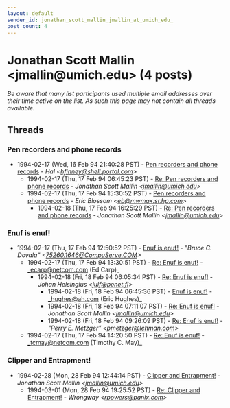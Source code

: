 ```yaml
---
layout: default
sender_id: jonathan_scott_mallin_jmallin_at_umich_edu_
post_count: 4
---
```


# Jonathan Scott Mallin <jmallin<span>@</span>umich.edu> (4 posts)

_Be aware that many list participants used multiple email addresses over their time active on the list. As such this page may not contain all threads available._

## Threads

### Pen recorders and phone records
+ 1994-02-17 (Wed, 16 Feb 94 21:40:28 PST) - [Pen recorders and phone records](/archive/1994/02/e71638199720de07e92a1a07351fd5e94b23b975f3592f5e35b10cf00d6a6dc5) - _Hal \<hfinney@shell.portal.com\>_
  + 1994-02-17 (Thu, 17 Feb 94 06:45:23 PST) - [Re: Pen recorders and phone records](/archive/1994/02/1f5be37d4d1ba47c96d5c3c6bb9a17cead17e67ecfa5a0ded71cdbc42edf22b8) - _Jonathan Scott Mallin \<jmallin@umich.edu\>_
  + 1994-02-17 (Thu, 17 Feb 94 15:30:52 PST) - [Pen recorders and phone records](/archive/1994/02/d273e7cd772b57e7518bb9e1e41a6e0ac7bbb0747ef839bbc93bf25af7e25ff8) - _Eric Blossom \<eb@mwmax.sr.hp.com\>_
    + 1994-02-18 (Thu, 17 Feb 94 16:25:29 PST) - [Re: Pen recorders and phone records](/archive/1994/02/e3c04013b7f8879cc9482a81a9f673dc721f6deeedff4741b554c80e978da49b) - _Jonathan Scott Mallin \<jmallin@umich.edu\>_

### Enuf is enuf!
+ 1994-02-17 (Thu, 17 Feb 94 12:50:52 PST) - [Enuf is enuf!](/archive/1994/02/94a081b46ef8d0161f7087fe416b2530ef907bc34f78de2ae69b8cfa79671caa) - _"Bruce C. Dovala" \<75260.1646@CompuServe.COM\>_
  + 1994-02-17 (Thu, 17 Feb 94 13:30:51 PST) - [Re: Enuf is enuf!](/archive/1994/02/72639c855afa167aef50e14d98013050db924e985723b51cc4616960e5c2882b) - _ecarp@netcom.com (Ed Carp)_
    + 1994-02-18 (Fri, 18 Feb 94 06:05:34 PST) - [Re: Enuf is enuf!](/archive/1994/02/8875b9092d051ade2773904b83e363599fe608979978c53106c77b410eec88a3) - _Johan Helsingius \<julf@penet.fi\>_
      + 1994-02-18 (Fri, 18 Feb 94 06:45:36 PST) - [Enuf is enuf!](/archive/1994/02/7301a898df8a05e2f2f1460ace679d833c10cc38f6d9421a3fccf7634990de3a) - _hughes@ah.com (Eric Hughes)_
      + 1994-02-18 (Fri, 18 Feb 94 07:11:07 PST) - [Re: Enuf is enuf!](/archive/1994/02/1b7a874cb8c3c1be781cb645ad039c3f38de46f4b5b91ddba41e8858951db479) - _Jonathan Scott Mallin \<jmallin@umich.edu\>_
      + 1994-02-18 (Fri, 18 Feb 94 09:26:09 PST) - [Re: Enuf is enuf!](/archive/1994/02/deaa0f5e876080052a550b28be240ca55e4dbde3b9d72ed10d001154cf6cbbe9) - _"Perry E. Metzger" \<pmetzger@lehman.com\>_
  + 1994-02-17 (Thu, 17 Feb 94 14:20:50 PST) - [Re: Enuf is enuf!](/archive/1994/02/fd272f50c43809aafb51c7d19deb837f55480cca9be710067f74143e11e4c7f5) - _tcmay@netcom.com (Timothy C. May)_

### Clipper and Entrapment!
+ 1994-02-28 (Mon, 28 Feb 94 12:44:14 PST) - [Clipper and Entrapment!](/archive/1994/02/9b0a9da0a0853dde525dfd1822aaa919ea4be8332c0c593a1c6424a4605bcc54) - _Jonathan Scott Mallin \<jmallin@umich.edu\>_
  + 1994-03-01 (Mon, 28 Feb 94 19:25:52 PST) - [Re: Clipper and Entrapment!](/archive/1994/03/9464810e473976c9d04212397bcce1bfafa08177c1b93a5cf7078e2e661e8a12) - _Wrongway \<rpowers@panix.com\>_

